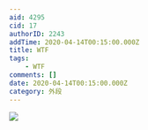 ```yaml
---
aid: 4295
cid: 17
authorID: 2243
addTime: 2020-04-14T00:15:00.000Z
title: WTF
tags:
    - WTF
comments: []
date: 2020-04-14T00:15:00.000Z
category: 外段
---
```


![](https://imgur.com/2HcSZkw.jpg)
